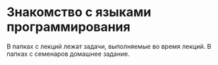# Знакомство с языками программирования
В папках c лекций лежат задачи, выполняемые во время лекций.
В папках с семенаров домашнее задание.
